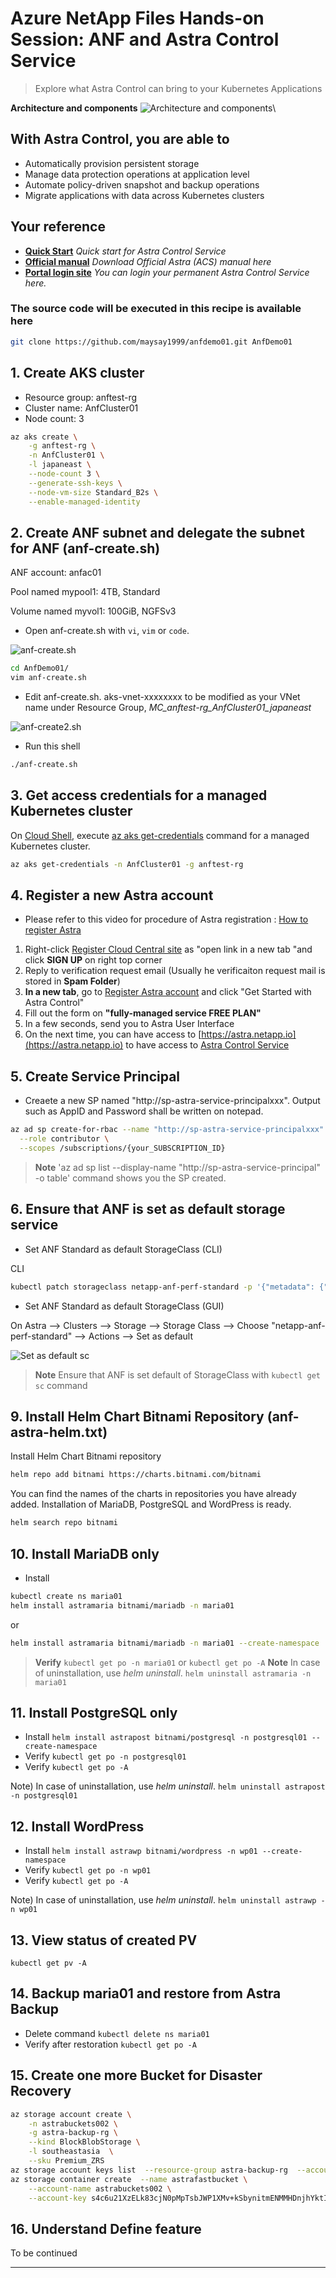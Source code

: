 # Azure NetApp Files Hands-on Session: ANF and Astra Control Service

> Explore what Astra Control can bring to your Kubernetes Applications

**Architecture and components**
![Architecture and components](https://docs.netapp.com/us-en/astra-control-service/media/learn/astra-ads-architecture-diagram-v2.png)\

## With Astra Control, you are able to

* Automatically provision persistent storage
* Manage data protection operations at application level
* Automate policy-driven snapshot and backup operations
* Migrate applications with data across Kubernetes clusters

## Your reference

* **[Quick Start](https://docs.netapp.com/us-en/astra-control-service/get-started/quick-start.html)** *Quick start for Astra Control Service*
* **[Official manual](https://docs.netapp.com/us-en/astra-control-service/pdfs/fullsite-sidebar/Astra_Control_Service_documentation.pdf)** *Download Official Astra (ACS) manual here*
* **[Portal login site](https://astra.netapp.io/)** *You can login your permanent Astra Control Service here.*

### The source code will be executed in this recipe is available here

```bash
git clone https://github.com/maysay1999/anfdemo01.git AnfDemo01
```

## 1. Create AKS cluster

* Resource group: anftest-rg
* Cluster name: AnfCluster01
* Node count: 3

```bash
az aks create \
    -g anftest-rg \
    -n AnfCluster01 \
    -l japaneast \
    --node-count 3 \
    --generate-ssh-keys \
    --node-vm-size Standard_B2s \
    --enable-managed-identity
```

## 2. Create ANF subnet and delegate the subnet for ANF (anf-create.sh)

ANF account: anfac01

Pool named mypool1: 4TB, Standard

Volume named myvol1: 100GiB, NGFSv3

* Open anf-create.sh with `vi`, `vim` or `code`.

![anf-create.sh](https://github.com/maysay1999/anfdemo01/blob/main/images/anf-create_shell.jpg)

```bash
cd AnfDemo01/
vim anf-create.sh
```

* Edit anf-create.sh.  aks-vnet-xxxxxxxx to be modified as your VNet name under Resource Group, *MC_anftest-rg_AnfCluster01_japaneast*

![anf-create2.sh](https://github.com/maysay1999/anfdemo01/blob/main/images/anf-create_shell2.jpg)

* Run this shell

```bash
./anf-create.sh
```

## 3. Get access credentials for a managed Kubernetes cluster

On [Cloud Shell](https://docs.microsoft.com/en-us/azure/cloud-shell/overview), execute [az aks get-credentials](https://docs.microsoft.com/en-us/cli/azure/aks?view=azure-cli-latest#az-aks-get-credentials) command for a managed Kubernetes cluster.

```bash
az aks get-credentials -n AnfCluster01 -g anftest-rg
```

## 4. Register a new Astra account

* Please refer to this video for procedure of Astra registration : [How to register Astra](https://nam06.safelinks.protection.outlook.com/?url=https%3A%2F%2Fnetapp-my.sharepoint.com%2F%3Av%3A%2Fp%2Flrico%2FEUE9QwNiNAJKo07M9xIW3eIBsnaqdOiVybF0R4RCknUmdA&data=04%7C01%7Cb-mtakemoto%40microsoft.com%7Cd4492be000004031ce0c08d9b9a7ed08%7C72f988bf86f141af91ab2d7cd011db47%7C1%7C0%7C637744953221706976%7CUnknown%7CTWFpbGZsb3d8eyJWIjoiMC4wLjAwMDAiLCJQIjoiV2luMzIiLCJBTiI6Ik1haWwiLCJXVCI6Mn0%3D%7C3000&sdata=u8diaB6J0wqmQkP6X4Kr2x%2FX1HDiicl7mFeHQ%2FnRYDk%3D&reserved=0)

1. Right-click [Register Cloud Central site](https://cloud.netapp.com/) as "open link in a new tab "and click **SIGN UP** on right top corner
2. Reply to verification request email (Usually he verificaiton request mail is stored in **Spam Folder**)
3. **In a new tab**, go to [Register Astra account](https://cloud.netapp.com/astra) and click "Get Started with Astra Control"
4. Fill out the form on **"fully-managed service FREE PLAN"**
5. In a few seconds, send you to Astra User Interface
6. On the next time, you can have access to [https://astra.netapp.io](https://astra.netapp.io) to have access to [Astra Control Service](https://astra.netapp.io)

## 5. Create Service Principal

* Creaete a new SP named "http://sp-astra-service-principalxxx".  Output such as AppID and Password shall be written on notepad.  

```Bash
az ad sp create-for-rbac --name "http://sp-astra-service-principalxxx" \
  --role contributor \
  --scopes /subscriptions/{your_SUBSCRIPTION_ID}
```

> **Note**  'az ad sp list --display-name "http://sp-astra-service-principal" -o table' command shows you the SP created.  

## 6. Ensure that ANF is set as default storage service

* Set ANF Standard as default StorageClass (CLI)

CLI

```Bash
kubectl patch storageclass netapp-anf-perf-standard -p '{"metadata": {"annotations":{"storageclass.kubernetes.io/is-default-class":"true"}}}'`
```

* Set ANF Standard as default StorageClass (GUI)

On Astra --> Clusters --> Storage --> Storage Class --> Choose "netapp-anf-perf-standard" --> Actions --> Set as default

![Set as default sc](https://github.com/maysay1999/anfdemo01/blob/main/images/sc_set_as_default.jpg)

> **Note**   Ensure that ANF is set default of StorageClass with `kubectl get sc` command

## 9. Install Helm Chart Bitnami Repository (anf-astra-helm.txt)

Install Helm Chart Bitnami repository

```Bash
helm repo add bitnami https://charts.bitnami.com/bitnami
```

You can find the names of the charts in repositories you have already added.  Installation of MariaDB, PostgreSQL and WordPress is ready.  

```Bash
helm search repo bitnami
```

## 10. Install MariaDB only

* Install

```Bash
kubectl create ns maria01
helm install astramaria bitnami/mariadb -n maria01
```

or 

```Bash
helm install astramaria bitnami/mariadb -n maria01 --create-namespace
```

> **Verify** `kubectl get po -n maria01` or `kubectl get po -A`
> **Note** In case of uninstallation, use *helm uninstall*. `helm uninstall astramaria -n maria01`

## 11. Install PostgreSQL only

- Install `helm install astrapost bitnami/postgresql -n postgresql01 --create-namespace`
- Verify `kubectl get po -n postgresql01`
- Verify `kubectl get po -A`

Note) In case of uninstallation, use *helm uninstall*. `helm uninstall astrapost -n postgresql01`

## 12. Install WordPress

- Install `helm install astrawp bitnami/wordpress -n wp01 --create-namespace`
- Verify `kubectl get po -n wp01`
- Verify `kubectl get po -A`

Note) In case of uninstallation, use *helm uninstall*. `helm uninstall astrawp -n wp01`

## 13. View status of created PV
`kubectl get pv -A`

## 14. Backup maria01 and restore from Astra Backup

- Delete command `kubectl delete ns maria01`
- Verify after restoration `kubectl get po -A`

## 15. Create one more Bucket for Disaster Recovery

```bash
az storage account create \
    -n astrabuckets002 \
    -g astra-backup-rg \
    --kind BlockBlobStorage \
    -l southeastasia  \
    --sku Premium_ZRS
az storage account keys list  --resource-group astra-backup-rg  --account-name astrabuckets002
az storage container create  --name astrafastbucket \
    --account-name astrabuckets002 \
    --account-key s4c6u21XzELk83cjN0pMpTsbJWP1XMv+kSbynitmENMMHDnjhYktIbwvCMJAZK1/W+F/z8fJjvbVyvlgnRFYFAKE
```

## 16. Understand Define feature

To be continued

---

